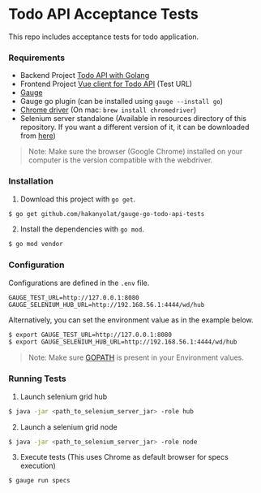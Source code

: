 # Todo API Acceptance Tests

This repo includes acceptance tests for todo application.

### Requirements

* Backend Project [Todo API with Golang](https://github.com/hakanyolat/go-todo-api)
* Frontend Project [Vue client for Todo API](https://github.com/hakanyolat/todo-api-vue-client) (Test URL)
* [Gauge](https://gauge.org/)
* Gauge go plugin (can be installed using ```gauge --install go```)
* [Chrome driver](http://chromedriver.storage.googleapis.com/index.html) (On mac: ```brew install chromedriver```)
* Selenium server standalone (Available in resources directory of this repository. If you want a different version of it, it can be downloaded from [here](http://selenium-release.storage.googleapis.com/index.html))

> Note: Make sure the browser (Google Chrome) installed on your computer is the version compatible with the webdriver.

### Installation

1. Download this project with ```go get```.

```bash
$ go get github.com/hakanyolat/gauge-go-todo-api-tests
```

2. Install the dependencies with ```go mod```.

```bash
$ go mod vendor
```

### Configuration

Configurations are defined in the ```.env``` file.

```
GAUGE_TEST_URL=http://127.0.0.1:8080
GAUGE_SELENIUM_HUB_URL=http://192.168.56.1:4444/wd/hub
```

Alternatively, you can set the environment value as in the example below.

```bash
$ export GAUGE_TEST_URL=http://127.0.0.1:8080
$ export GAUGE_SELENIUM_HUB_URL=http://192.168.56.1:4444/wd/hub
```

> Note: Make sure [GOPATH](https://github.com/golang/go/wiki/GOPATH) is present in your Environment values.

### Running Tests

1. Launch selenium grid hub

```bash
$ java -jar <path_to_selenium_server_jar> -role hub
```

2. Launch a selenium grid node

```bash
$ java -jar <path_to_selenium_server_jar> -role node
```

3. Execute tests (This uses Chrome as default browser for specs execution)

```bash
$ gauge run specs
```
